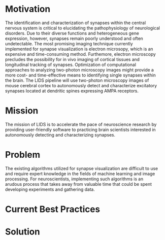 # Motivation 

The identification and characterization of synapses within the central nervous system is critical to elucidating the pathophysiology of neurological disorders. Due to their diverse functions and heterogeneous gene expression, however, synapses remain poorly understood and often undetectable. The most promising imaging technique currently implemented for synapse visualization is electron microsopy, which is an expensive and time-consuming method. Furthemore, electron microscopy precludes the possibility for in vivo imaging of cortical tissues and longitudinal tracking of synapses. Optimization of computational approaches to analyzing two-photon microscopy images might provide a more cost- and time-effective means to identifying single synapses within the brain. The LIDS pipeline will use two-photon microscopy images of mouse cerebral cortex to autonomously detect and characterize excitatory synapses located at dendritic spines expressing AMPA receptors. 

# Mission 

The mission of LIDS is to accelerate the pace of neuroscience research by providing user-friendly software to practicing brain scientists interested in autonomously detecting and characterizing synapses. 

# Problem 

The existing algorithms utilized for synapse visualization are difficult to use and require expert knowledge in the fields of machine learning and image processing. For neuroscientists, implementing such algorithms is an arudous process that takes away from valuable time that could be spent developing experiments and gathering data. 

# Current Best Practices 

# Solution 

